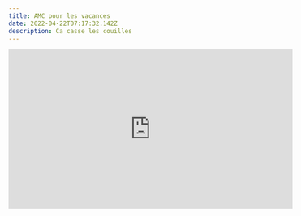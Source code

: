 ```yaml
---
title: AMC pour les vacances
date: 2022-04-22T07:17:32.142Z
description: Ca casse les couilles
---
```

<iframe width="560" height="315" src="https://www.youtube.com/embed/JMLsHI8aV0g" title="YouTube video player" frameborder="0" allow="accelerometer; autoplay; clipboard-write; encrypted-media; gyroscope; picture-in-picture" allowfullscreen></iframe>